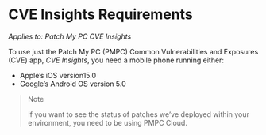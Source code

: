 # CVE Insights Requirements

_Applies to: Patch My PC CVE Insights_

To use just the Patch My PC (PMPC) Common Vulnerabilities and Exposures (CVE) app, _CVE Insights_, you need a mobile phone running either:

* Apple’s iOS version15.0
* Google’s Android OS version 5.0

> Note
>
> If you want to see the status of patches we’ve deployed within your environment, you need to be using PMPC Cloud.
